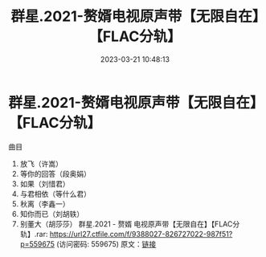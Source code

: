 ﻿---
title: 群星.2021-赘婿电视原声带【无限自在】【FLAC分轨】
date: 2023-03-21 10:48:13
categories: WAV车载音乐、镜像
tags: 华语中文
---
# 群星.2021-赘婿电视原声带【无限自在】【FLAC分轨】

曲目
01. 放飞（许嵩）
02. 等你的回答（段奥娟）
03. 如果（刘惜君）
04. 与君相依（等什么君）
05. 秋离（李鑫一）
06. 知你而已（刘胡轶）
07. 别董大（胡莎莎）
群星.2021 - 赘婿 电视原声带【无限自在】【FLAC分轨】.rar: https://url27.ctfile.com/f/9388027-826727022-987f51?p=559675
(访问密码: 559675)
原文：[链接](https://blog.sina.com.cn/s/blog_1647c7e760103112h.html)